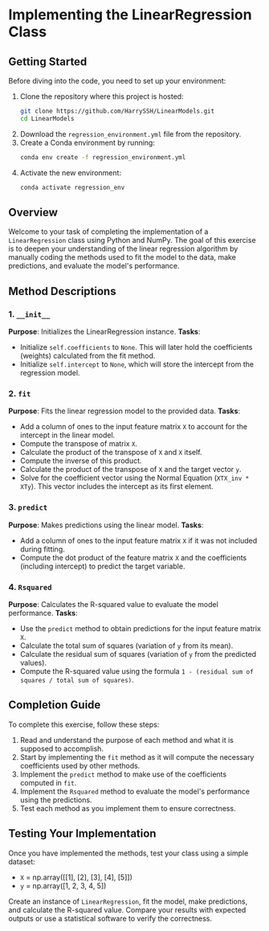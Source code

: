 # Implementing the LinearRegression Class

## Getting Started
Before diving into the code, you need to set up your environment:

1. Clone the repository where this project is hosted:
   ```bash
   git clone https://github.com/HarrySSH/LinearModels.git
   cd LinearModels
   ```
2. Download the `regression_environment.yml` file from the repository.
3. Create a Conda environment by running:
   ```bash
   conda env create -f regression_environment.yml
   ```
4. Activate the new environment:
   ```bash
   conda activate regression_env
   ```



## Overview
Welcome to your task of completing the implementation of a `LinearRegression` class using Python and NumPy. The goal of this exercise is to deepen your understanding of the linear regression algorithm by manually coding the methods used to fit the model to the data, make predictions, and evaluate the model's performance.

## Method Descriptions

### 1. `__init__`
**Purpose**: Initializes the LinearRegression instance.
**Tasks**:
  - Initialize `self.coefficients` to `None`. This will later hold the coefficients (weights) calculated from the fit method.
  - Initialize `self.intercept` to `None`, which will store the intercept from the regression model.

### 2. `fit`
**Purpose**: Fits the linear regression model to the provided data.
**Tasks**:
  - Add a column of ones to the input feature matrix `X` to account for the intercept in the linear model.
  - Compute the transpose of matrix `X`.
  - Calculate the product of the transpose of `X` and `X` itself.
  - Compute the inverse of this product.
  - Calculate the product of the transpose of `X` and the target vector `y`.
  - Solve for the coefficient vector using the Normal Equation (`XTX_inv * XTy`). This vector includes the intercept as its first element.

### 3. `predict`
**Purpose**: Makes predictions using the linear model.
**Tasks**:
  - Add a column of ones to the input feature matrix `X` if it was not included during fitting.
  - Compute the dot product of the feature matrix `X` and the coefficients (including intercept) to predict the target variable.

### 4. `Rsquared`
**Purpose**: Calculates the R-squared value to evaluate the model performance.
**Tasks**:
  - Use the `predict` method to obtain predictions for the input feature matrix `X`.
  - Calculate the total sum of squares (variation of `y` from its mean).
  - Calculate the residual sum of squares (variation of `y` from the predicted values).
  - Compute the R-squared value using the formula `1 - (residual sum of squares / total sum of squares)`.

## Completion Guide
To complete this exercise, follow these steps:
1. Read and understand the purpose of each method and what it is supposed to accomplish.
2. Start by implementing the `fit` method as it will compute the necessary coefficients used by other methods.
3. Implement the `predict` method to make use of the coefficients computed in `fit`.
4. Implement the `Rsquared` method to evaluate the model's performance using the predictions.
5. Test each method as you implement them to ensure correctness.

## Testing Your Implementation
Once you have implemented the methods, test your class using a simple dataset:
- `X` = np.array([[1], [2], [3], [4], [5]])
- `y` = np.array([1, 2, 3, 4, 5])

Create an instance of `LinearRegression`, fit the model, make predictions, and calculate the R-squared value. Compare your results with expected outputs or use a statistical software to verify the correctness.
